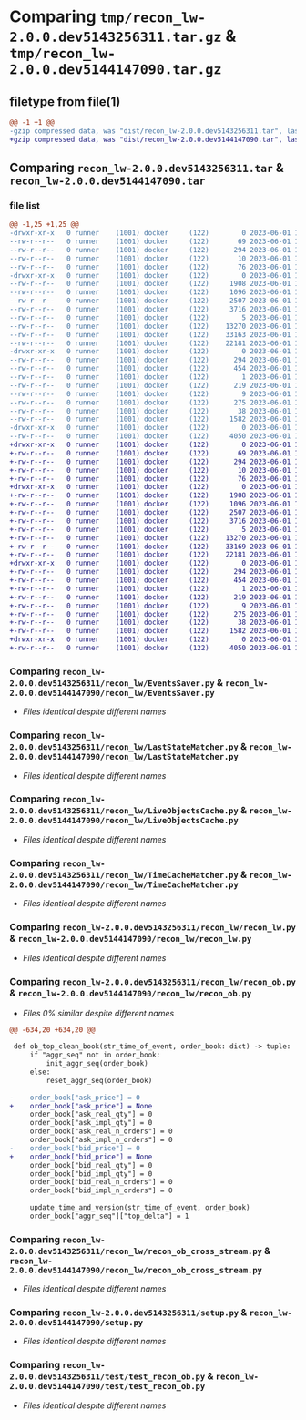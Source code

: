 # Comparing `tmp/recon_lw-2.0.0.dev5143256311.tar.gz` & `tmp/recon_lw-2.0.0.dev5144147090.tar.gz`

## filetype from file(1)

```diff
@@ -1 +1 @@
-gzip compressed data, was "dist/recon_lw-2.0.0.dev5143256311.tar", last modified: Thu Jun  1 10:31:59 2023, max compression
+gzip compressed data, was "dist/recon_lw-2.0.0.dev5144147090.tar", last modified: Thu Jun  1 12:13:14 2023, max compression
```

## Comparing `recon_lw-2.0.0.dev5143256311.tar` & `recon_lw-2.0.0.dev5144147090.tar`

### file list

```diff
@@ -1,25 +1,25 @@
-drwxr-xr-x   0 runner    (1001) docker     (122)        0 2023-06-01 10:31:59.000000 recon_lw-2.0.0.dev5143256311/
--rw-r--r--   0 runner    (1001) docker     (122)       69 2023-06-01 10:31:16.000000 recon_lw-2.0.0.dev5143256311/MANIFEST.in
--rw-r--r--   0 runner    (1001) docker     (122)      294 2023-06-01 10:31:59.000000 recon_lw-2.0.0.dev5143256311/PKG-INFO
--rw-r--r--   0 runner    (1001) docker     (122)       10 2023-06-01 10:31:16.000000 recon_lw-2.0.0.dev5143256311/README.md
--rw-r--r--   0 runner    (1001) docker     (122)       76 2023-06-01 10:31:39.000000 recon_lw-2.0.0.dev5143256311/package_info.json
-drwxr-xr-x   0 runner    (1001) docker     (122)        0 2023-06-01 10:31:59.000000 recon_lw-2.0.0.dev5143256311/recon_lw/
--rw-r--r--   0 runner    (1001) docker     (122)     1908 2023-06-01 10:31:16.000000 recon_lw-2.0.0.dev5143256311/recon_lw/EventsSaver.py
--rw-r--r--   0 runner    (1001) docker     (122)     1096 2023-06-01 10:31:16.000000 recon_lw-2.0.0.dev5143256311/recon_lw/LastStateMatcher.py
--rw-r--r--   0 runner    (1001) docker     (122)     2507 2023-06-01 10:31:16.000000 recon_lw-2.0.0.dev5143256311/recon_lw/LiveObjectsCache.py
--rw-r--r--   0 runner    (1001) docker     (122)     3716 2023-06-01 10:31:16.000000 recon_lw-2.0.0.dev5143256311/recon_lw/TimeCacheMatcher.py
--rw-r--r--   0 runner    (1001) docker     (122)        5 2023-06-01 10:31:16.000000 recon_lw-2.0.0.dev5143256311/recon_lw/__init__.py
--rw-r--r--   0 runner    (1001) docker     (122)    13270 2023-06-01 10:31:16.000000 recon_lw-2.0.0.dev5143256311/recon_lw/recon_lw.py
--rw-r--r--   0 runner    (1001) docker     (122)    33163 2023-06-01 10:31:16.000000 recon_lw-2.0.0.dev5143256311/recon_lw/recon_ob.py
--rw-r--r--   0 runner    (1001) docker     (122)    22181 2023-06-01 10:31:16.000000 recon_lw-2.0.0.dev5143256311/recon_lw/recon_ob_cross_stream.py
-drwxr-xr-x   0 runner    (1001) docker     (122)        0 2023-06-01 10:31:59.000000 recon_lw-2.0.0.dev5143256311/recon_lw.egg-info/
--rw-r--r--   0 runner    (1001) docker     (122)      294 2023-06-01 10:31:59.000000 recon_lw-2.0.0.dev5143256311/recon_lw.egg-info/PKG-INFO
--rw-r--r--   0 runner    (1001) docker     (122)      454 2023-06-01 10:31:59.000000 recon_lw-2.0.0.dev5143256311/recon_lw.egg-info/SOURCES.txt
--rw-r--r--   0 runner    (1001) docker     (122)        1 2023-06-01 10:31:59.000000 recon_lw-2.0.0.dev5143256311/recon_lw.egg-info/dependency_links.txt
--rw-r--r--   0 runner    (1001) docker     (122)      219 2023-06-01 10:31:59.000000 recon_lw-2.0.0.dev5143256311/recon_lw.egg-info/requires.txt
--rw-r--r--   0 runner    (1001) docker     (122)        9 2023-06-01 10:31:59.000000 recon_lw-2.0.0.dev5143256311/recon_lw.egg-info/top_level.txt
--rw-r--r--   0 runner    (1001) docker     (122)      275 2023-06-01 10:31:16.000000 recon_lw-2.0.0.dev5143256311/requirements.txt
--rw-r--r--   0 runner    (1001) docker     (122)       38 2023-06-01 10:31:59.000000 recon_lw-2.0.0.dev5143256311/setup.cfg
--rw-r--r--   0 runner    (1001) docker     (122)     1582 2023-06-01 10:31:16.000000 recon_lw-2.0.0.dev5143256311/setup.py
-drwxr-xr-x   0 runner    (1001) docker     (122)        0 2023-06-01 10:31:59.000000 recon_lw-2.0.0.dev5143256311/test/
--rw-r--r--   0 runner    (1001) docker     (122)     4050 2023-06-01 10:31:16.000000 recon_lw-2.0.0.dev5143256311/test/test_recon_ob.py
+drwxr-xr-x   0 runner    (1001) docker     (122)        0 2023-06-01 12:13:14.000000 recon_lw-2.0.0.dev5144147090/
+-rw-r--r--   0 runner    (1001) docker     (122)       69 2023-06-01 12:12:21.000000 recon_lw-2.0.0.dev5144147090/MANIFEST.in
+-rw-r--r--   0 runner    (1001) docker     (122)      294 2023-06-01 12:13:14.000000 recon_lw-2.0.0.dev5144147090/PKG-INFO
+-rw-r--r--   0 runner    (1001) docker     (122)       10 2023-06-01 12:12:21.000000 recon_lw-2.0.0.dev5144147090/README.md
+-rw-r--r--   0 runner    (1001) docker     (122)       76 2023-06-01 12:12:50.000000 recon_lw-2.0.0.dev5144147090/package_info.json
+drwxr-xr-x   0 runner    (1001) docker     (122)        0 2023-06-01 12:13:14.000000 recon_lw-2.0.0.dev5144147090/recon_lw/
+-rw-r--r--   0 runner    (1001) docker     (122)     1908 2023-06-01 12:12:21.000000 recon_lw-2.0.0.dev5144147090/recon_lw/EventsSaver.py
+-rw-r--r--   0 runner    (1001) docker     (122)     1096 2023-06-01 12:12:21.000000 recon_lw-2.0.0.dev5144147090/recon_lw/LastStateMatcher.py
+-rw-r--r--   0 runner    (1001) docker     (122)     2507 2023-06-01 12:12:21.000000 recon_lw-2.0.0.dev5144147090/recon_lw/LiveObjectsCache.py
+-rw-r--r--   0 runner    (1001) docker     (122)     3716 2023-06-01 12:12:21.000000 recon_lw-2.0.0.dev5144147090/recon_lw/TimeCacheMatcher.py
+-rw-r--r--   0 runner    (1001) docker     (122)        5 2023-06-01 12:12:21.000000 recon_lw-2.0.0.dev5144147090/recon_lw/__init__.py
+-rw-r--r--   0 runner    (1001) docker     (122)    13270 2023-06-01 12:12:21.000000 recon_lw-2.0.0.dev5144147090/recon_lw/recon_lw.py
+-rw-r--r--   0 runner    (1001) docker     (122)    33169 2023-06-01 12:12:21.000000 recon_lw-2.0.0.dev5144147090/recon_lw/recon_ob.py
+-rw-r--r--   0 runner    (1001) docker     (122)    22181 2023-06-01 12:12:21.000000 recon_lw-2.0.0.dev5144147090/recon_lw/recon_ob_cross_stream.py
+drwxr-xr-x   0 runner    (1001) docker     (122)        0 2023-06-01 12:13:14.000000 recon_lw-2.0.0.dev5144147090/recon_lw.egg-info/
+-rw-r--r--   0 runner    (1001) docker     (122)      294 2023-06-01 12:13:14.000000 recon_lw-2.0.0.dev5144147090/recon_lw.egg-info/PKG-INFO
+-rw-r--r--   0 runner    (1001) docker     (122)      454 2023-06-01 12:13:14.000000 recon_lw-2.0.0.dev5144147090/recon_lw.egg-info/SOURCES.txt
+-rw-r--r--   0 runner    (1001) docker     (122)        1 2023-06-01 12:13:14.000000 recon_lw-2.0.0.dev5144147090/recon_lw.egg-info/dependency_links.txt
+-rw-r--r--   0 runner    (1001) docker     (122)      219 2023-06-01 12:13:14.000000 recon_lw-2.0.0.dev5144147090/recon_lw.egg-info/requires.txt
+-rw-r--r--   0 runner    (1001) docker     (122)        9 2023-06-01 12:13:14.000000 recon_lw-2.0.0.dev5144147090/recon_lw.egg-info/top_level.txt
+-rw-r--r--   0 runner    (1001) docker     (122)      275 2023-06-01 12:12:21.000000 recon_lw-2.0.0.dev5144147090/requirements.txt
+-rw-r--r--   0 runner    (1001) docker     (122)       38 2023-06-01 12:13:14.000000 recon_lw-2.0.0.dev5144147090/setup.cfg
+-rw-r--r--   0 runner    (1001) docker     (122)     1582 2023-06-01 12:12:21.000000 recon_lw-2.0.0.dev5144147090/setup.py
+drwxr-xr-x   0 runner    (1001) docker     (122)        0 2023-06-01 12:13:14.000000 recon_lw-2.0.0.dev5144147090/test/
+-rw-r--r--   0 runner    (1001) docker     (122)     4050 2023-06-01 12:12:21.000000 recon_lw-2.0.0.dev5144147090/test/test_recon_ob.py
```

### Comparing `recon_lw-2.0.0.dev5143256311/recon_lw/EventsSaver.py` & `recon_lw-2.0.0.dev5144147090/recon_lw/EventsSaver.py`

 * *Files identical despite different names*

### Comparing `recon_lw-2.0.0.dev5143256311/recon_lw/LastStateMatcher.py` & `recon_lw-2.0.0.dev5144147090/recon_lw/LastStateMatcher.py`

 * *Files identical despite different names*

### Comparing `recon_lw-2.0.0.dev5143256311/recon_lw/LiveObjectsCache.py` & `recon_lw-2.0.0.dev5144147090/recon_lw/LiveObjectsCache.py`

 * *Files identical despite different names*

### Comparing `recon_lw-2.0.0.dev5143256311/recon_lw/TimeCacheMatcher.py` & `recon_lw-2.0.0.dev5144147090/recon_lw/TimeCacheMatcher.py`

 * *Files identical despite different names*

### Comparing `recon_lw-2.0.0.dev5143256311/recon_lw/recon_lw.py` & `recon_lw-2.0.0.dev5144147090/recon_lw/recon_lw.py`

 * *Files identical despite different names*

### Comparing `recon_lw-2.0.0.dev5143256311/recon_lw/recon_ob.py` & `recon_lw-2.0.0.dev5144147090/recon_lw/recon_ob.py`

 * *Files 0% similar despite different names*

```diff
@@ -634,20 +634,20 @@
 
 def ob_top_clean_book(str_time_of_event, order_book: dict) -> tuple:
     if "aggr_seq" not in order_book:
         init_aggr_seq(order_book)
     else:
         reset_aggr_seq(order_book)
 
-    order_book["ask_price"] = 0
+    order_book["ask_price"] = None
     order_book["ask_real_qty"] = 0
     order_book["ask_impl_qty"] = 0
     order_book["ask_real_n_orders"] = 0
     order_book["ask_impl_n_orders"] = 0
-    order_book["bid_price"] = 0
+    order_book["bid_price"] = None
     order_book["bid_real_qty"] = 0
     order_book["bid_impl_qty"] = 0
     order_book["bid_real_n_orders"] = 0
     order_book["bid_impl_n_orders"] = 0
 
     update_time_and_version(str_time_of_event, order_book)
     order_book["aggr_seq"]["top_delta"] = 1
```

### Comparing `recon_lw-2.0.0.dev5143256311/recon_lw/recon_ob_cross_stream.py` & `recon_lw-2.0.0.dev5144147090/recon_lw/recon_ob_cross_stream.py`

 * *Files identical despite different names*

### Comparing `recon_lw-2.0.0.dev5143256311/setup.py` & `recon_lw-2.0.0.dev5144147090/setup.py`

 * *Files identical despite different names*

### Comparing `recon_lw-2.0.0.dev5143256311/test/test_recon_ob.py` & `recon_lw-2.0.0.dev5144147090/test/test_recon_ob.py`

 * *Files identical despite different names*

